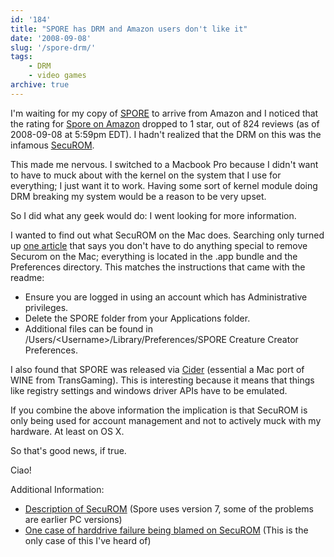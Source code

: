 ```yaml
---
id: '184'
title: "SPORE has DRM and Amazon users don't like it"
date: '2008-09-08'
slug: '/spore-drm/'
tags:
    - DRM
    - video games
archive: true
---
```


I'm waiting for my copy of [SPORE](http://www.spore.com/) to arrive from
Amazon and I noticed that the rating for
[Spore on Amazon](https://amzn.to/2ILbGCh) dropped to 1 star, out of 824
reviews (as of 2008-09-08 at 5:59pm EDT). I hadn't realized that the DRM on
this was the infamous [SecuROM](http://en.wikipedia.org/wiki/SecuROM).

This made me nervous. I switched to a Macbook Pro because I didn't want to
have to muck about with the kernel on the system that I use for everything; I
just want it to work. Having some sort of kernel module doing DRM breaking my
system would be a reason to be very upset.

<!-- more -->

So I did what any geek would do: I went looking for more information.

I wanted to find out what SecuROM on the Mac does. Searching only turned up
[one article](http://securom.mustbedestroyed.org/phorum/viewtopic.php?f=8&t=84&p=701)
that says you don't have to do anything special to remove Securom on the Mac;
everything is located in the .app bundle and the Preferences directory. This
matches the instructions that came with the readme:

-   Ensure you are logged in using an account which has Administrative
    privileges.
-   Delete the SPORE folder from your Applications folder.
-   Additional files can be found in
    /Users/&lt;Username&gt;/Library/Preferences/SPORE Creature Creator
    Preferences.

I also found that SPORE was released via
[Cider](http://www.transgaming.com/products/cider/) (essential a Mac port of
WINE from TransGaming). This is interesting because it means that things like
registry settings and windows driver APIs have to be emulated.

If you combine the above information the implication is that SecuROM is only
being used for account management and not to actively muck with my hardware.
At least on OS X.

So that's good news, if true.

Ciao!

Additional Information:

-   [Description of SecuROM](http://reclaimyourgame.com/index.php?option=com_content&view=article&id=52&Itemid=13)
    (Spore uses version 7, some of the problems are earlier PC versions)
-   [One case of harddrive failure being blamed on SecuROM](http://forums.ea.com/mboards/thread.jspa?threadID=378657&tstart=0&start=251)
    (This is the only case of this I've heard of)
